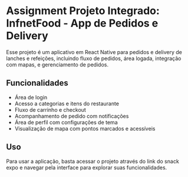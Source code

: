# Assignment Projeto Integrado: InfnetFood - App de Pedidos e Delivery

Esse projeto é um aplicativo em React Native para pedidos e delivery de lanches e refeições, incluindo fluxo de pedidos, área logada, integração com mapas, e gerenciamento de pedidos.

## Funcionalidades

- Área de login
- Acesso a categorias e itens do restaurante
- Fluxo de carrinho e checkout
- Acompanhamento de pedido com notificações
- Área de perfil com configurações de tema
- Visualização de mapa com pontos marcados e acessíveis

## Uso
Para usar a aplicação, basta acessar o projeto através do link do snack expo e navegar pela interface para explorar suas funcionalidades.